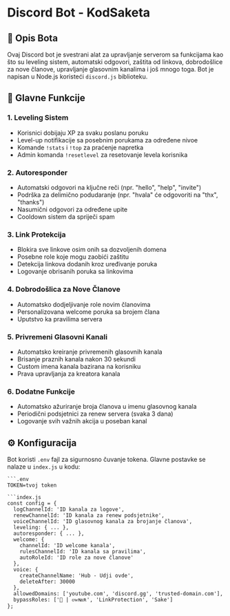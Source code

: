 # Discord Bot - KodSaketa

## 📝 Opis Bota

Ovaj Discord bot je svestrani alat za upravljanje serverom sa funkcijama kao što su leveling sistem, automatski odgovori, zaštita od linkova, dobrodošlice za nove članove, upravljanje glasovnim kanalima i još mnogo toga. Bot je napisan u Node.js koristeći `discord.js` biblioteku.

## 🌟 Glavne Funkcije

### 1. **Leveling Sistem**
   - Korisnici dobijaju XP za svaku poslanu poruku
   - Level-up notifikacije sa posebnim porukama za određene nivoe
   - Komande `!stats` i `!top` za praćenje napretka
   - Admin komanda `!resetlevel` za resetovanje levela korisnika

### 2. **Autoresponder**
   - Automatski odgovori na ključne reči (npr. "hello", "help", "invite")
   - Podrška za delimično podudaranje (npr. "hvala" će odgovoriti na "thx", "thanks")
   - Nasumični odgovori za određene upite
   - Cooldown sistem da spriječi spam

### 3. **Link Protekcija**
   - Blokira sve linkove osim onih sa dozvoljenih domena
   - Posebne role koje mogu zaobići zaštitu
   - Detekcija linkova dodanih kroz uređivanje poruka
   - Logovanje obrisanih poruka sa linkovima

### 4. **Dobrodošlica za Nove Članove**
   - Automatsko dodjeljivanje role novim članovima
   - Personalizovana welcome poruka sa brojem člana
   - Uputstvo ka pravilima servera

### 5. **Privremeni Glasovni Kanali**
   - Automatsko kreiranje privremenih glasovnih kanala
   - Brisanje praznih kanala nakon 30 sekundi
   - Custom imena kanala bazirana na korisniku
   - Prava upravljanja za kreatora kanala

### 6. **Dodatne Funkcije**
   - Automatsko ažuriranje broja članova u imenu glasovnog kanala
   - Periodični podsjetnici za renew servera (svaka 3 dana)
   - Logovanje svih važnih akcija u poseban kanal

## ⚙️ Konfiguracija

Bot koristi `.env` fajl za sigurnosno čuvanje tokena. 
Glavne postavke se nalaze u `index.js` u kodu:
```
```.env
TOKEN=tvoj token

```index.js
const config = {
  logChannelId: 'ID kanala za logove',
  renewChannelId: 'ID kanala za renew podsjetnike',
  voiceChannelId: 'ID glasovnog kanala za brojanje članova',
  leveling: { ... },
  autoresponder: { ... },
  welcome: {
    channelId: 'ID welcome kanala',
    rulesChannelId: 'ID kanala sa pravilima',
    autoRoleId: 'ID role za nove članove'
  },
  voice: {
    createChannelName: 'Hub - Udji ovde',
    deleteAfter: 30000
  },
  allowedDomains: ['youtube.com', 'discord.gg', 'trusted-domain.com'],
  bypassRoles: ['👑 | ᴏᴡɴᴇʀ', 'LinkProtection', 'Sake']
};
